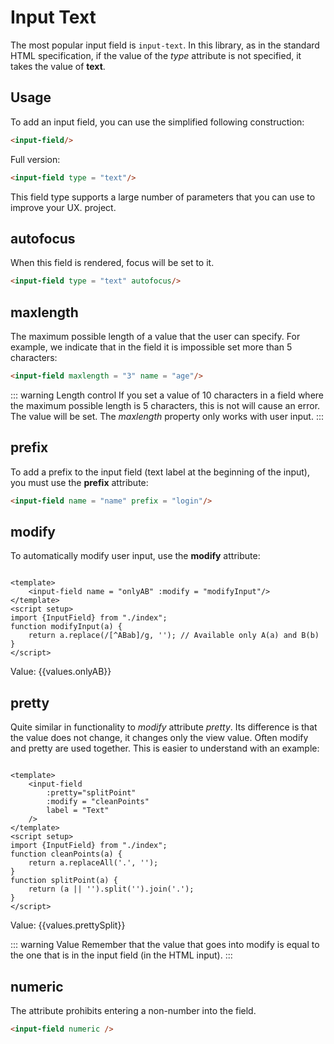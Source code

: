 <script setup>
import { ref } from 'vue'
import {InputField, Form, useFormValues} from '@/index.ts'

const form = new Form();
function modifyInput(a) {
	return a.replace(/[^ABab]/g, ''); 
}
function cleanPoints(a) {
    return a.replaceAll('.', '');
}
function splitPoint(a) {
    return (a || '').split('').join('.');
}
const values = useFormValues(form);
</script>

# Input Text
The most popular input field is `input-text`. In this library, as in the standard HTML specification,
if the value of the *type* attribute is not specified, it takes the value of **text**.

## Usage
To add an input field, you can use the simplified following construction:
```html
<input-field/>
```
Full version:
```html
<input-field type = "text"/>
```

This field type supports a large number of parameters that you can use to improve your UX.
project.

## autofocus

When this field is rendered, focus will be set to it.
```html
<input-field type = "text" autofocus/>
```

## maxlength

The maximum possible length of a value that the user can specify. For example, we indicate that in the field it is impossible
set more than 5 characters:
```html
<input-field maxlength = "3" name = "age"/>
```
<input-field maxlength = "3" name = "age"/>

::: warning Length control
If you set a value of 10 characters in a field where the maximum possible length is 5 characters, this is not
will cause an error. The value will be set. The *maxlength* property only works with user input.
:::

## prefix
To add a prefix to the input field (text label at the beginning of the input), you must use the **prefix** attribute:
```html
<input-field name = "name" prefix = "login"/>
```

<input-field name = "name" prefix = "login"/>

## modify
To automatically modify user input, use the **modify** attribute:

```vue

<template>
	<input-field name = "onlyAB" :modify = "modifyInput"/>
</template>
<script setup>
import {InputField} from "./index";
function modifyInput(a) {
	return a.replace(/[^ABab]/g, ''); // Available only A(a) and B(b)
}
</script>
```

<input-field name = "onlyAB" :modify="modifyInput" label = "Put just A and B"/>
Value: {{values.onlyAB}}

## pretty
Quite similar in functionality to *modify* attribute *pretty*. Its difference is that the value does not change, it changes
only the view value. Often modify and pretty are used together. This is easier to understand with an example:

```vue

<template>
	<input-field
        :pretty="splitPoint"
        :modify = "cleanPoints"
        label = "Text"
    />
</template>
<script setup>
import {InputField} from "./index";
function cleanPoints(a) {
	return a.replaceAll('.', '');
}
function splitPoint(a) {
	return (a || '').split('').join('.');
}
</script>
```

<input-field name = "prettySplit" :pretty="splitPoint" :modify = "cleanPoints" label = "Text"/>
Value: {{values.prettySplit}}

::: warning Value
Remember that the value that goes into modify is equal to the one that is in the input field (in the HTML input).
:::

## numeric
The attribute prohibits entering a non-number into the field.
```html
<input-field numeric />
```

<input-field  label = "Only Numeric" name = "numeric" numeric />